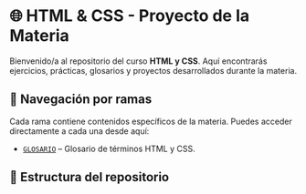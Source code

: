 # 🌐 HTML & CSS - Proyecto de la Materia

Bienvenido/a al repositorio del curso **HTML y CSS**. Aquí encontrarás ejercicios, prácticas, glosarios y proyectos desarrollados durante la materia.

## 🧭 Navegación por ramas

Cada rama contiene contenidos específicos de la materia. Puedes acceder directamente a cada una desde aquí:

- [`GLOSARIO`](https://github.com/TU_USUARIO/NOMBRE_REPOSITORIO/tree/GLOSARIO) – Glosario de términos HTML y CSS.

## 📁 Estructura del repositorio

